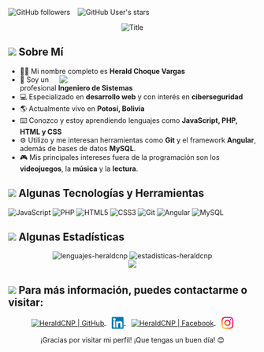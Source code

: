 <img alt="GitHub followers" src="https://img.shields.io/github/followers/HeraldCNP?style=social"> &nbsp;&nbsp; <img alt="GitHub User's stars" src="https://img.shields.io/github/stars/HeraldCNP?style=social">

<div align="center">
  <img src="https://readme-typing-svg.herokuapp.com?font=Architects+Daughter&color=%2338C2FF&size=50&center=true&vCenter=true&height=60&width=600&lines=¡Hola!+Soy+Herald+Choque+Vargas;Ingeniero+de+Sistemas;Bienvenido+a+mi+perfil!" alt="Title"></img>
</div>

## <img src="https://raw.githubusercontent.com/nixin72/nixin72/master/wave.gif" width="50px"></img> Sobre Mí

- :man_technologist: Mi nombre completo es **Herald Choque Vargas** <img src="https://i.pinimg.com/originals/df/1a/ff/df1aff8395678d11b99b575f0e3b19d5.gif" width="400" align="right"/>
- :briefcase: Soy un profesional **Ingeniero de Sistemas**
- :computer: Especializado en **desarrollo web** y con interés en **ciberseguridad**
- :earth_americas: Actualmente vivo en **Potosí, Bolivia**
- :keyboard: Conozco y estoy aprendiendo lenguajes como **JavaScript, PHP, HTML y CSS**
- :gear: Utilizo y me interesan herramientas como **Git** y el framework **Angular**, además de bases de datos **MySQL**.
- :video_game: Mis principales intereses fuera de la programación son los **videojuegos**, la **música** y la **lectura**.

## <img src="https://media2.giphy.com/media/QssGEmpkyEOhBCb7e1/giphy.gif?cid=ecf05e47a0n3gi1bfqntqmob8g9aid1oyj2wr3ds3mg700bl&rid=giphy.gif" width="50px"> Algunas Tecnologías y Herramientas
![JavaScript](https://img.shields.io/badge/javascript-%23323330.svg?style=for-the-badge&logo=javascript&logoColor=%23F7DF1E) ![PHP](https://img.shields.io/badge/php-%23777BB4.svg?style=for-the-badge&logo=php&logoColor=white) ![HTML5](https://img.shields.io/badge/html5-%23E34F26.svg?style=for-the-badge&logo=html5&logoColor=white) ![CSS3](https://img.shields.io/badge/css3-%231572B6.svg?style=for-the-badge&logo=css3&logoColor=white) ![Git](https://img.shields.io/badge/git-%23F05033.svg?style=for-the-badge&logo=git&logoColor=white) ![Angular](https://img.shields.io/badge/angular-%23DD0031.svg?style=for-the-badge&logo=angular&logoColor=white) ![MySQL](https://img.shields.io/badge/mysql-%2300000f.svg?style=for-the-badge&logo=mysql&logoColor=white)

## <img src="https://media0.giphy.com/media/cNZqrH5IzOG0xrlWks/giphy.gif?cid=ecf05e47map255q427en9uprqc1sb0unjq5k4fnqg5pmhhs4&rid=giphy.gif&ct=s" width="50px"> Algunas Estadísticas

<div align="center">
<img height="150em" src="https://github-readme-stats.vercel.app/api/top-langs/?username=**TU_NOMBRE_DE_USUARIO**&layout=compact&show_icons=true&theme=algolia" alt="lenguajes-heraldcnp"/>
<img height="150em" src="https://github-readme-stats.vercel.app/api/?username=**TU_NOMBRE_DE_USUARIO**&layout=compact&show_icons=true&theme=algolia" alt="estadisticas-heraldcnp"/>
</div>

<div align="center">
  <img src="http://github-readme-streak-stats.herokuapp.com?user=**TU_NOMBRE_DE_USUARIO**&theme=algolia&background=0d1117&hide_border=true" />
</div>

## <img src='https://raw.githubusercontent.com/ShahriarShafin/ShahriarShafin/main/Assets/handshake.gif' width="80px"> Para más información, puedes contactarme o visitar:

<p align="center">
  <a href="https://github.com/HeraldCNP" target="_blank">
    <img align="center" alt="HeraldCNP | GitHub" width="26px" src="https://upload.wikimedia.org/wikipedia/commons/thumb/a/ae/Github-desktop-logo-symbol.svg/1024px-Github-desktop-logo-symbol.svg.png" />
  </a> &nbsp;&nbsp;
  <a href="https://www.linkedin.com/in/herald-choque-vargas-970017131/" target="_blank">
    <img align="center" alt="HeraldCNP | Linkedin" width="24px" src="https://github.com/SatYu26/SatYu26/blob/master/Assets/Linkedin.svg" />
  </a> &nbsp;&nbsp;
  <a href="https://www.facebook.com/HeraldCNP" target="_blank">
    <img align="center" alt="HeraldCNP | Facebook" width="24px" src="https://upload.wikimedia.org/wikipedia/en/thumb/0/04/Facebook_f_logo_%282021%29.svg/100px-Facebook_f_logo_%282021%29.svg.png" />
  </a> &nbsp;&nbsp;
  <a href="https://www.instagram.com/heraldcnp/" target="_blank">
    <img align="center" alt="HeraldCNP | Instagram" width="24px" src="https://github.com/SatYu26/SatYu26/blob/master/Assets/Instagram.svg" />
  </a>
</p>

<div align="center">
  ¡Gracias por visitar mi perfil! ¡Que tengas un buen día! 😊
</div>
